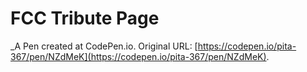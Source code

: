 # FCC Tribute Page
 _A Pen created at CodePen.io. Original URL: [https://codepen.io/pita-367/pen/NZdMeK](https://codepen.io/pita-367/pen/NZdMeK).

 